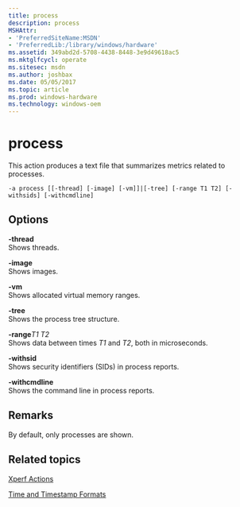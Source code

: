 ```yaml
---
title: process
description: process
MSHAttr:
- 'PreferredSiteName:MSDN'
- 'PreferredLib:/library/windows/hardware'
ms.assetid: 349abd2d-5708-4438-8448-3e9d49618ac5
ms.mktglfcycl: operate
ms.sitesec: msdn
ms.author: joshbax
ms.date: 05/05/2017
ms.topic: article
ms.prod: windows-hardware
ms.technology: windows-oem
---
```


# process


This action produces a text file that summarizes metrics related to processes.

```
-a process [[-thread] [-image] [-vm]]|[-tree] [-range T1 T2] [-withsids] [-withcmdline]
```

## Options


<a href="" id="-thread"></a>**-thread**  
Shows threads.

<a href="" id="-image"></a>**-image**  
Shows images.

<a href="" id="-vm"></a>**-vm**  
Shows allocated virtual memory ranges.

<a href="" id="-tree"></a>**-tree**  
Shows the process tree structure.

<a href="" id="-ranget1-t2"></a>**-range***T1 T2*  
Shows data between times *T1* and *T2*, both in microseconds.

<a href="" id="-withsid"></a>**-withsid**  
Shows security identifiers (SIDs) in process reports.

<a href="" id="-withcmdline"></a>**-withcmdline**  
Shows the command line in process reports.

## Remarks


By default, only processes are shown.

## Related topics


[Xperf Actions](xperf-actions.md)

[Time and Timestamp Formats](time-and-timestamp-formats.md)

 

 







